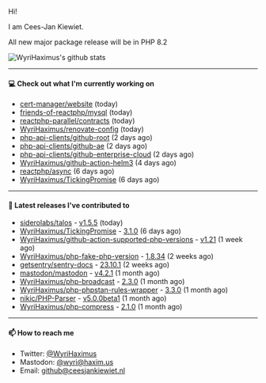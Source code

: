 Hi!

I am Cees-Jan Kiewiet.

All new major package release will be in PHP 8.2

![WyriHaximus's github stats](https://github-readme-stats.vercel.app/api?username=WyriHaximus&show_icons=true)

---

#### 💻 Check out what I'm currently working on

- [cert-manager/website](https://github.com/cert-manager/website) (today)
- [friends-of-reactphp/mysql](https://github.com/friends-of-reactphp/mysql) (today)
- [reactphp-parallel/contracts](https://github.com/reactphp-parallel/contracts) (today)
- [WyriHaximus/renovate-config](https://github.com/WyriHaximus/renovate-config) (today)
- [php-api-clients/github-root](https://github.com/php-api-clients/github-root) (2 days ago)
- [php-api-clients/github-ae](https://github.com/php-api-clients/github-ae) (2 days ago)
- [php-api-clients/github-enterprise-cloud](https://github.com/php-api-clients/github-enterprise-cloud) (2 days ago)
- [WyriHaximus/github-action-helm3](https://github.com/WyriHaximus/github-action-helm3) (4 days ago)
- [reactphp/async](https://github.com/reactphp/async) (6 days ago)
- [WyriHaximus/TickingPromise](https://github.com/WyriHaximus/TickingPromise) (6 days ago)

---

#### 🔭 Latest releases I've contributed to

- [siderolabs/talos](https://github.com/siderolabs/talos) - [v1.5.5](https://github.com/siderolabs/talos/releases/tag/v1.5.5) (today)
- [WyriHaximus/TickingPromise](https://github.com/WyriHaximus/TickingPromise) - [3.1.0](https://github.com/WyriHaximus/TickingPromise/releases/tag/3.1.0) (6 days ago)
- [WyriHaximus/github-action-supported-php-versions](https://github.com/WyriHaximus/github-action-supported-php-versions) - [v1.21](https://github.com/WyriHaximus/github-action-supported-php-versions/releases/tag/v1.21) (1 week ago)
- [WyriHaximus/php-fake-php-version](https://github.com/WyriHaximus/php-fake-php-version) - [1.8.34](https://github.com/WyriHaximus/php-fake-php-version/releases/tag/1.8.34) (2 weeks ago)
- [getsentry/sentry-docs](https://github.com/getsentry/sentry-docs) - [23.10.1](https://github.com/getsentry/sentry-docs/releases/tag/23.10.1) (2 weeks ago)
- [mastodon/mastodon](https://github.com/mastodon/mastodon) - [v4.2.1](https://github.com/mastodon/mastodon/releases/tag/v4.2.1) (1 month ago)
- [WyriHaximus/php-broadcast](https://github.com/WyriHaximus/php-broadcast) - [2.3.0](https://github.com/WyriHaximus/php-broadcast/releases/tag/2.3.0) (1 month ago)
- [WyriHaximus/php-phpstan-rules-wrapper](https://github.com/WyriHaximus/php-phpstan-rules-wrapper) - [3.3.0](https://github.com/WyriHaximus/php-phpstan-rules-wrapper/releases/tag/3.3.0) (1 month ago)
- [nikic/PHP-Parser](https://github.com/nikic/PHP-Parser) - [v5.0.0beta1](https://github.com/nikic/PHP-Parser/releases/tag/v5.0.0beta1) (1 month ago)
- [WyriHaximus/php-compress](https://github.com/WyriHaximus/php-compress) - [2.1.0](https://github.com/WyriHaximus/php-compress/releases/tag/2.1.0) (1 month ago)

---

#### 📫 How to reach me

- Twitter: [@WyriHaximus](https://twitter.com/WyriHaximus)
- Mastodon: [@wyri@haxim.us](https://toot-toot.wyrihaxim.us/@wyri)
- Email: [github@ceesjankiewiet.nl](mailto:github@ceesjankiewiet.nl)
